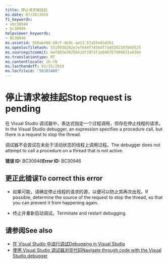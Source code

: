 ```yaml
---
title: 停止请求被挂起
ms.date: 07/20/2015
f1_keywords:
- vbc30946
- bc30946
helpviewer_keywords:
- BC30946
ms.assetid: 560ab468-d8cf-4e9c-ae13-57a55e83d2b1
ms.openlocfilehash: 551993b202e7ef644f7450df7a40392167045525
ms.sourcegitcommit: bef803e2025642df39f2f1e046767d89031e0304
ms.translationtype: MT
ms.contentlocale: zh-CN
ms.lasthandoff: 02/15/2019
ms.locfileid: "56303408"
---
```

# <a name="stop-request-is-pending"></a><span data-ttu-id="fb2d6-102">停止请求被挂起</span><span class="sxs-lookup"><span data-stu-id="fb2d6-102">Stop request is pending</span></span>
<span data-ttu-id="fb2d6-103">在 Visual Studio 调试器中，表达式指定一个过程调用，但存在停止线程的请求。</span><span class="sxs-lookup"><span data-stu-id="fb2d6-103">In the Visual Studio debugger, an expression specifies a procedure call, but there is a request to stop the thread.</span></span>  
  
 <span data-ttu-id="fb2d6-104">调试器不会尝试在未处于活动状态的线程上调用过程。</span><span class="sxs-lookup"><span data-stu-id="fb2d6-104">The debugger does not attempt to call a procedure on a thread that is not active.</span></span>  
  
 <span data-ttu-id="fb2d6-105">**错误 ID:** BC30946</span><span class="sxs-lookup"><span data-stu-id="fb2d6-105">**Error ID:** BC30946</span></span>  
  
## <a name="to-correct-this-error"></a><span data-ttu-id="fb2d6-106">更正此错误</span><span class="sxs-lookup"><span data-stu-id="fb2d6-106">To correct this error</span></span>  
  
-   <span data-ttu-id="fb2d6-107">如果可能，请确定停止线程的请求的源，以便可以防止其再次出现。</span><span class="sxs-lookup"><span data-stu-id="fb2d6-107">If possible, determine the source of the request to stop the thread, so that you can prevent it from happening again.</span></span>  
  
-   <span data-ttu-id="fb2d6-108">终止并重新启动调试。</span><span class="sxs-lookup"><span data-stu-id="fb2d6-108">Terminate and restart debugging.</span></span>  
  
## <a name="see-also"></a><span data-ttu-id="fb2d6-109">请参阅</span><span class="sxs-lookup"><span data-stu-id="fb2d6-109">See also</span></span>
- [<span data-ttu-id="fb2d6-110">在 Visual Studio 中进行调试</span><span class="sxs-lookup"><span data-stu-id="fb2d6-110">Debugging in Visual Studio</span></span>](/visualstudio/debugger/debugging-in-visual-studio)
- [<span data-ttu-id="fb2d6-111">使用 Visual Studio 调试器浏览代码</span><span class="sxs-lookup"><span data-stu-id="fb2d6-111">Navigate through code with the Visual Studio debugger</span></span>](/visualstudio/debugger/navigating-through-code-with-the-debugger)

